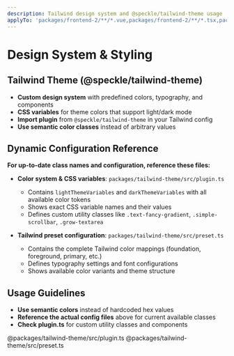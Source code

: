 ```yaml
---
description: Tailwind design system and @speckle/tailwind-theme usage
applyTo: 'packages/frontend-2/**/*.vue,packages/frontend-2/**/*.tsx,packages/frontend-2/**/*.jsx,packages/ui-components/**/*.vue,packages/ui-components/**/*.tsx,packages/ui-components/**/*.jsx'
---
```


# Design System & Styling

## Tailwind Theme (@speckle/tailwind-theme)

- **Custom design system** with predefined colors, typography, and components
- **CSS variables** for theme colors that support light/dark mode
- **Import plugin** from `@speckle/tailwind-theme` in your Tailwind config
- **Use semantic color classes** instead of arbitrary values

## Dynamic Configuration Reference

**For up-to-date class names and configuration, reference these files:**

- **Color system & CSS variables**: `packages/tailwind-theme/src/plugin.ts`

  - Contains `lightThemeVariables` and `darkThemeVariables` with all available color tokens
  - Shows exact CSS variable names and their values
  - Defines custom utility classes like `.text-fancy-gradient`, `.simple-scrollbar`, `.grow-textarea`

- **Tailwind preset configuration**: `packages/tailwind-theme/src/preset.ts`
  - Contains the complete Tailwind color mappings (foundation, foreground, primary, etc.)
  - Defines typography settings and font configurations
  - Shows available color variants and theme structure

## Usage Guidelines

- **Use semantic colors** instead of hardcoded hex values
- **Reference the actual config files** above for current available classes
- **Check plugin.ts** for custom utility classes and components

@packages/tailwind-theme/src/plugin.ts
@packages/tailwind-theme/src/preset.ts
